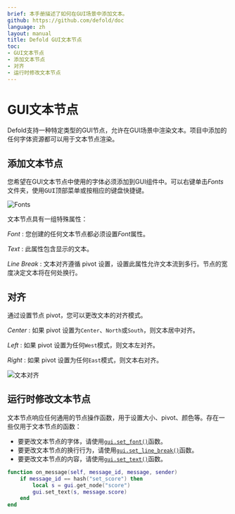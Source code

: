 ```yaml
---
brief: 本手册描述了如何在GUI场景中添加文本。
github: https://github.com/defold/doc
language: zh
layout: manual
title: Defold GUI文本节点
toc:
- GUI文本节点
- 添加文本节点
- 对齐
- 运行时修改文本节点
---
```


# GUI文本节点

Defold支持一种特定类型的GUI节点，允许在GUI场景中渲染文本。项目中添加的任何字体资源都可以用于文本节点渲染。

## 添加文本节点

您希望在GUI文本节点中使用的字体必须添加到GUI组件中。可以右键单击*Fonts*文件夹，使用<kbd>GUI</kbd>顶部菜单或按相应的键盘快捷键。

![Fonts](/manuals/images/gui-text/fonts.png)

文本节点具有一组特殊属性：

*Font*
: 您创建的任何文本节点都必须设置*Font*属性。

*Text*
: 此属性包含显示的文本。

*Line Break*
: 文本对齐遵循 pivot 设置，设置此属性允许文本流到多行。节点的宽度决定文本将在何处换行。

## 对齐

通过设置节点 pivot，您可以更改文本的对齐模式。

*Center*
: 如果 pivot 设置为`Center`、`North`或`South`，则文本居中对齐。

*Left*
: 如果 pivot 设置为任何`West`模式，则文本左对齐。

*Right*
: 如果 pivot 设置为任何`East`模式，则文本右对齐。

![文本对齐](/manuals/images/gui-text/align.png)

## 运行时修改文本节点

文本节点响应任何通用的节点操作函数，用于设置大小、pivot、颜色等。存在一些仅用于文本节点的函数：

* 要更改文本节点的字体，请使用[`gui.set_font()`](/ref/gui/#gui.set_font)函数。
* 要更改文本节点的换行行为，请使用[`gui.set_line_break()`](/ref/gui/#gui.set_line_break)函数。
* 要更改文本节点的内容，请使用[`gui.set_text()`](/ref/gui/#gui.set_text)函数。

```lua
function on_message(self, message_id, message, sender)
    if message_id == hash("set_score") then
        local s = gui.get_node("score")
        gui.set_text(s, message.score)
    end
end
```
